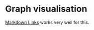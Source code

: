 # Graph visualisation

[Markdown Links](https://marketplace.visualstudio.com/items?itemName=tchayen.markdown-links) works very well for this.
